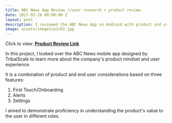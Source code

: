 ```yaml
---
title: ABC News App Review //user research + product review
date: 2017-02-28 00:00:00 Z
layout: post
description: I reviewed the ABC News App on Android with product and user perspectives.
image: assets/images/pic02.jpg
---
```


Click to view:
[**Product Review Link**](https://projects.invisionapp.com/boards/AW3611OB93GFR/)

In this project, I looked over the ABC News mobile app designed by TribalScale to learn more about the company's product mindset and user experience.

It is a combination of product and end user considerations based on three features:
1. First Touch/Onboarding
2. Alerts
3. Settings

I aimed to demonstrate proficiency in understanding the product's value to the user in different roles.
